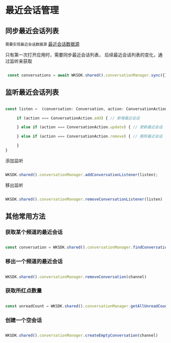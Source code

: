 # 最近会话管理


## 同步最近会话列表

`需要实现最近会话数据源` [最近会话数据源](/sdk/jssdk/datasource.html#最近会话数据源)

只有第一次打开应用时，需要同步最近会话列表， 后续最近会话列表的变化，通过监听来获取

```js

 const conversations = await WKSDK.shared().conversationManager.sync({})

```


## 监听最近会话列表


```js

const listen =  (conversation: Conversation, action: ConversationAction) => {

     if (action === ConversationAction.add) { // 新增最近会话

     } else if (action === ConversationAction.update) { // 更新最近会话

     } else if (action === ConversationAction.remove) { // 删除最近会话

     }
}

```

添加监听

```js

WKSDK.shared().conversationManager.addConversationListener(listen);

``` 

移出监听

```js

WKSDK.shared().conversationManager.removeConversationListener(listen)

```

## 其他常用方法

### 获取某个频道的最近会话

```js

const conversation = WKSDK.shared().conversationManager.findConversation(channel)

```

### 移出一个频道的最近会话

```js

WKSDK.shared().conversationManager.removeConversation(channel)

```

### 获取所红点数量


```js

const unreadCount = WKSDK.shared().conversationManager.getAllUnreadCount()

```

### 创建一个空会话

```js

WKSDK.shared().conversationManager.createEmptyConversation(channel)

```

